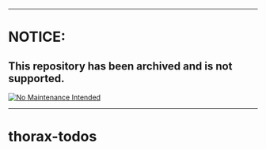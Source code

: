 ***
# NOTICE:
 
## This repository has been archived and is not supported.
 
[![No Maintenance Intended](http://unmaintained.tech/badge.svg)](http://unmaintained.tech/)
***

# thorax-todos
